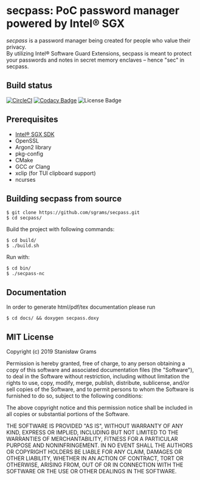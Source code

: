 # secpass: PoC password manager powered by Intel® SGX
*secpass* is a password manager being created for people who value their privacy. \
By utilizing Intel® Software Guard Extensions, secpass is meant to protect your passwords
and notes in secret memory enclaves – hence "sec" in secpass.

## Build status
[![CircleCI](https://circleci.com/gh/sgrams/secpass/tree/master.svg?style=svg)](https://circleci.com/gh/sgrams/secpass/tree/master)
[![Codacy Badge](https://api.codacy.com/project/badge/Grade/496080b6ae604018bbb243206e4f5433)](https://app.codacy.com/app/sgrams/secpass?utm_source=github.com&utm_medium=referral&utm_content=sgrams/secpass&utm_campaign=Badge_Grade_Dashboard)
![License Badge](https://img.shields.io/github/license/sgrams/secpass.svg?color=red)
## Prerequisites
- [Intel® SGX SDK](https://github.com/intel/linux-sgx)
- OpenSSL
- Argon2 library
- pkg-config
- CMake
- GCC *or* Clang
- xclip (for TUI clipboard support)
- ncurses

## Building secpass from source
```
$ git clone https://github.com/sgrams/secpass.git
$ cd secpass/
```

Build the project with following commands:
```
$ cd build/
$ ./build.sh
```

Run with:
```
$ cd bin/
$ ./secpass-nc
```

## Documentation
In order to generate html/pdf/tex documentation please run
```
$ cd docs/ && doxygen secpass.doxy
```

## MIT License

Copyright (c) 2019 Stanisław Grams

Permission is hereby granted, free of charge, to any person obtaining a copy
of this software and associated documentation files (the "Software"), to deal
in the Software without restriction, including without limitation the rights
to use, copy, modify, merge, publish, distribute, sublicense, and/or sell
copies of the Software, and to permit persons to whom the Software is
furnished to do so, subject to the following conditions:

The above copyright notice and this permission notice shall be included in all
copies or substantial portions of the Software.

THE SOFTWARE IS PROVIDED "AS IS", WITHOUT WARRANTY OF ANY KIND, EXPRESS OR
IMPLIED, INCLUDING BUT NOT LIMITED TO THE WARRANTIES OF MERCHANTABILITY,
FITNESS FOR A PARTICULAR PURPOSE AND NONINFRINGEMENT. IN NO EVENT SHALL THE
AUTHORS OR COPYRIGHT HOLDERS BE LIABLE FOR ANY CLAIM, DAMAGES OR OTHER
LIABILITY, WHETHER IN AN ACTION OF CONTRACT, TORT OR OTHERWISE, ARISING FROM,
OUT OF OR IN CONNECTION WITH THE SOFTWARE OR THE USE OR OTHER DEALINGS IN THE
SOFTWARE.

